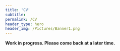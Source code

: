 ```yaml
---
title: 'CV'
subtitle: 
permalink: /CV
header_type: hero
header_img: /Pictures/Banner1.png
---
```


**Work in progress. Please come back at a later time.**
